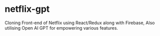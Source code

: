 # netflix-gpt
Cloning Front-end of Netflix using React/Redux along with Firebase, Also utilising Open AI GPT for empowering various features.
